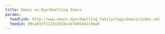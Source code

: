 ```yaml
---
title: Emacs on DyerDwelling Emacs
params:
  feedlink: http://www.emacs.dyerdwelling.family/tags/emacs/index.xml
  feedid: d9ca83371122e2428c4e7d054421dba9
---
```

